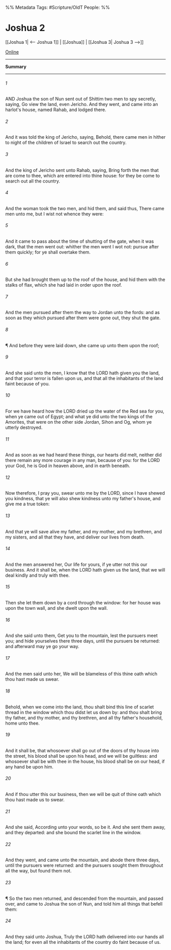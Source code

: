 

%% Metadata
Tags: #Scripture/OldT
People: 
%%
# Joshua 2
[[Joshua 1| <-- Joshua 1]] | [[Joshua]] | [[Joshua 3| Joshua 3 -->]]

[Online](https://churchofjesuschrist.org/study/scriptures/ot/josh/2?lang=eng)

---
__Summary__



---

###### 1
AND Joshua the son of Nun sent out of Shittim two men to spy secretly, saying, Go view the land, even Jericho.  And they went, and came into an harlot's house, named Rahab, and lodged there.
###### 2
And it was told the king of Jericho, saying, Behold, there came men in hither to night of the children of Israel to search out the country.
###### 3
And the king of Jericho sent unto Rahab, saying, Bring forth the men that are come to thee, which are entered into thine house: for they be come to search out all the country.
###### 4
And the woman took the two men, and hid them, and said thus, There came men unto me, but I wist not whence they were:
###### 5
And it came to pass about the time of shutting of the gate, when it was dark, that the men went out: whither the men went I wot not: pursue after them quickly; for ye shall overtake them.
###### 6
But she had brought them up to the roof of the house, and hid them with the stalks of flax, which she had laid in order upon the roof.
###### 7
And the men pursued after them the way to Jordan unto the fords: and as soon as they which pursued after them were gone out, they shut the gate.
###### 8
¶ And before they were laid down, she came up unto them upon the roof;
###### 9
And she said unto the men, I know that the LORD hath given you the land, and that your terror is fallen upon us, and that all the inhabitants of the land faint because of you.
###### 10
For we have heard how the LORD dried up the water of the Red sea for you, when ye came out of Egypt; and what ye did unto the two kings of the Amorites, that were on the other side Jordan, Sihon and Og, whom ye utterly destroyed.
###### 11
And as soon as we had heard these things, our hearts did melt, neither did there remain any more courage in any man, because of you: for the LORD your God, he is God in heaven above, and in earth beneath.
###### 12
Now therefore, I pray you, swear unto me by the LORD, since I have shewed you kindness, that ye will also shew kindness unto my father's house, and give me a true token:
###### 13
And that ye will save alive my father, and my mother, and my brethren, and my sisters, and all that they have, and deliver our lives from death.
###### 14
And the men answered her, Our life for yours, if ye utter not this our business.  And it shall be, when the LORD hath given us the land, that we will deal kindly and truly with thee.
###### 15
Then she let them down by a cord through the window: for her house was upon the town wall, and she dwelt upon the wall.
###### 16
And she said unto them, Get you to the mountain, lest the pursuers meet you; and hide yourselves there three days, until the pursuers be returned: and afterward may ye go your way.
###### 17
And the men said unto her, We will be blameless of this thine oath which thou hast made us swear.
###### 18
Behold, when we come into the land, thou shalt bind this line of scarlet thread in the window which thou didst let us down by: and thou shalt bring thy father, and thy mother, and thy brethren, and all thy father's household, home unto thee.
###### 19
And it shall be, that whosoever shall go out of the doors of thy house into the street, his blood shall be upon his head, and we will be guiltless: and whosoever shall be with thee in the house, his blood shall be on our head, if any hand be upon him.
###### 20
And if thou utter this our business, then we will be quit of thine oath which thou hast made us to swear.
###### 21
And she said, According unto your words, so be it.  And she sent them away, and they departed: and she bound the scarlet line in the window.
###### 22
And they went, and came unto the mountain, and abode there three days, until the pursuers were returned: and the pursuers sought them throughout all the way, but found them not.
###### 23
¶ So the two men returned, and descended from the mountain, and passed over, and came to Joshua the son of Nun, and told him all things that befell them:
###### 24
And they said unto Joshua, Truly the LORD hath delivered into our hands all the land; for even all the inhabitants of the country do faint because of us.




